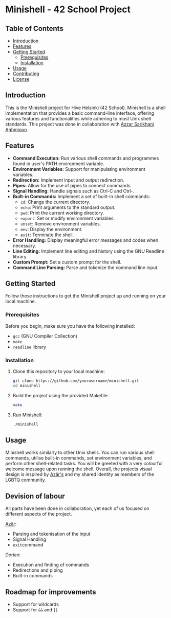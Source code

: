# Minishell - 42 School Project

## Table of Contents

- [Introduction](#introduction)
- [Features](#features)
- [Getting Started](#getting-started)
  - [Prerequisites](#prerequisites)
  - [Installation](#installation)
- [Usage](#usage)
- [Contributing](#contributing)
- [License](#license)

## Introduction

This is the Minishell project for Hive Helsinki (42 School). Minishell is a shell implementation that provides a basic command-line interface, offering various features and functionalities while adhering to most Unix shell standards.
This project was done in collaboration with [Azzar Sarikhani Aghmioun](https://github.com/azarSarikhani) 

## Features

- **Command Execution:** Run various shell commands and programmes found in user's PATH environment variable.
- **Environment Variables:** Support for manipulating environment variables.
- **Redirection:** Implement input and output redirection.
- **Pipes:** Allow for the use of pipes to connect commands.
- **Signal Handling:** Handle signals such as Ctrl-C and Ctrl-\.
- **Built-in Commands:** Implement a set of built-in shell commands:
    - `cd`: Change the current directory.
    - `echo`: Print arguments to the standard output.
    - `pwd`: Print the current working directory.
    - `export`: Set or modify environment variables.
    - `unset`: Remove environment variables.
    - `env`: Display the environment.
    - `exit`: Terminate the shell.
- **Error Handling:** Display meaningful error messages and codes when necessary.
- **Line Editing:** Implement line editing and history using the GNU Readline library.
- **Custom Prompt:** Set a custom prompt for the shell.
- **Command Line Parsing:** Parse and tokenize the command line input.

## Getting Started

Follow these instructions to get the Minishell project up and running on your local machine.

### Prerequisites

Before you begin, make sure you have the following installed:

- `gcc` (GNU Compiler Collection)
- `make`
- `readline` library

### Installation

1. Clone this repository to your local machine:

   ```bash
   git clone https://github.com/yourusername/minishell.git
   cd minishell
   ```

2. Build the project using the provided Makefile:

   ```bash
   make
   ```

3. Run Minishell:

   ```bash
   ./minishell
   ```

## Usage

Minishell works similarly to other Unix shells. You can run various shell commands, utilise built-in commands, set environment variables, and perform other shell-related tasks.
You will be greeted with a very colourful welcome message upon running the shell. Overall, the projects visual design is inspired by [Azär's](https://github.com/azarSarikhani) and my shared identity as members of the LGBTQ community.

## Devision of labour

All parts have been done in collaboration, yet each of us focused on different aspects of the project.

 [Azär](https://github.com/azarSarikhani):
  - Parsing and tokenisation of the input
  - Signal Handling
  - `exit`command

  Dorian:
  - Execution and finding of commands
  - Redirections and piping
  - Built-in commands

## Roadmap for improvements

- Support for wildcards
- Support for `&&` and `||`
